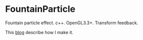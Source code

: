 # FountainParticle
Fountain particle effect.  c++. OpenGL3.3+. Transform feedback.


This [blog](http://blog.csdn.net/qq_31615919/article/details/78961229) describe how I make it.
